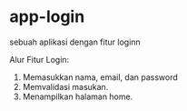 # app-login
sebuah aplikasi dengan fitur loginn

Alur Fitur Login:
1. Memasukkan nama, email, dan password
2. Memvalidasi masukan.
3. Menampilkan halaman home.

